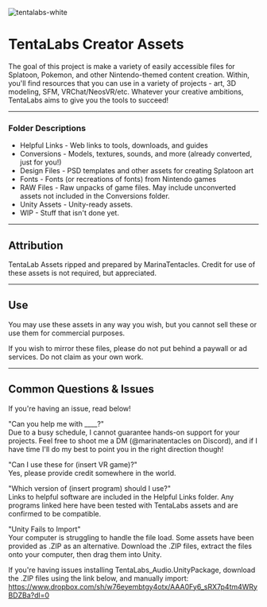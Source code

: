 ![tentalabs-white](https://github.com/TentaLabs/TentaLabsAssets/assets/148016696/dd0099a5-6149-4c47-b584-a15a80c1a719)

# TentaLabs Creator Assets
The goal of this project is make a variety of easily accessible files for Splatoon, Pokemon, and other Nintendo-themed content creation. 
Within, you'll find resources that you can use in a variety of projects - art, 3D modeling, SFM, VRChat/NeosVR/etc.
Whatever your creative ambitions, TentaLabs aims to give you the tools to succeed!

---

### Folder Descriptions

+ Helpful Links - Web links to tools, downloads, and guides
+ Conversions - Models, textures, sounds, and more (already converted, just for you!)
+ Design Files - PSD templates and other assets for creating Splatoon art
+ Fonts - Fonts (or recreations of fonts) from Nintendo games
+ RAW Files - Raw unpacks of game files. May include unconverted assets not included in the Conversions folder.
+ Unity Assets - Unity-ready assets. 
+ WIP - Stuff that isn't done yet. 

---

## Attribution
TentaLab Assets ripped and prepared by MarinaTentacles. Credit for use of these assets is not required, but appreciated. <br>

---

## Use
You may use these assets in any way you wish, but you cannot sell these or use them for commercial purposes. 

If you wish to mirror these files, please do not put behind a paywall or ad services. Do not claim as your own work.

---

## Common Questions & Issues
If you're having an issue, read below!

"Can you help me with ____?"<br>
Due to a busy schedule, I cannot guarantee hands-on support for your projects. 
Feel free to shoot me a DM (@marinatentacles on Discord), and if I have time I'll do my best to point you in the right direction though!

"Can I use these for (insert VR game)?"<br>
Yes, please provide credit somewhere in the world. 

"Which version of (insert program) should I use?"<br>
Links to helpful software are included in the Helpful Links folder. Any programs linked here have been tested with TentaLabs assets and are confirmed to be compatible.

"Unity Fails to Import"<br>
Your computer is struggling to handle the file load. Some assets have been provided as .ZIP as an alternative. Download the .ZIP files, extract the files onto your computer, then drag them into Unity.

If you're having issues installing TentaLabs_Audio.UnityPackage, download the .ZIP files using the link below, and manually import:<br>
https://www.dropbox.com/sh/w76eyembtgy4otx/AAA0Fy6_sRX7p4tm4WRyBDZBa?dl=0
